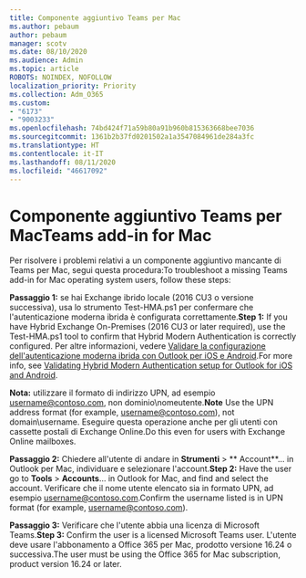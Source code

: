 ```yaml
---
title: Componente aggiuntivo Teams per Mac
ms.author: pebaum
author: pebaum
manager: scotv
ms.date: 08/10/2020
ms.audience: Admin
ms.topic: article
ROBOTS: NOINDEX, NOFOLLOW
localization_priority: Priority
ms.collection: Adm_O365
ms.custom:
- "6173"
- "9003233"
ms.openlocfilehash: 74bd424f71a59b80a91b960b815363668bee7036
ms.sourcegitcommit: 1361b2b37fd0201502a1a3547084961de284a3fc
ms.translationtype: HT
ms.contentlocale: it-IT
ms.lasthandoff: 08/11/2020
ms.locfileid: "46617092"
---
```

# <a name="teams-add-in-for-mac"></a><span data-ttu-id="914df-102">Componente aggiuntivo Teams per Mac</span><span class="sxs-lookup"><span data-stu-id="914df-102">Teams add-in for Mac</span></span>

<span data-ttu-id="914df-103">Per risolvere i problemi relativi a un componente aggiuntivo mancante di Teams per Mac, segui questa procedura:</span><span class="sxs-lookup"><span data-stu-id="914df-103">To troubleshoot a missing Teams add-in for Mac operating system users, follow these steps:</span></span>

<span data-ttu-id="914df-104">**Passaggio 1:** se hai Exchange ibrido locale (2016 CU3 o versione successiva), usa lo strumento Test-HMA.ps1 per confermare che l'autenticazione moderna ibrida è configurata correttamente.</span><span class="sxs-lookup"><span data-stu-id="914df-104">**Step 1:** If you have Hybrid Exchange On-Premises (2016 CU3 or later required), use the Test-HMA.ps1 tool to confirm that Hybrid Modern Authentication is correctly configured.</span></span> <span data-ttu-id="914df-105">Per altre informazioni, vedere [Validare la configurazione dell'autenticazione moderna ibrida con Outlook per iOS e Android](https://aka.ms/AA980zq).</span><span class="sxs-lookup"><span data-stu-id="914df-105">For more info, see [Validating Hybrid Modern Authentication setup for Outlook for iOS and Android](https://aka.ms/AA980zq).</span></span>  

<span data-ttu-id="914df-106">**Nota:** utilizzare il formato di indirizzo UPN, ad esempio [username@contoso.com](mailto:username@contoso.com), non dominio\nomeutente.</span><span class="sxs-lookup"><span data-stu-id="914df-106">**Note** Use the UPN address format (for example, [username@contoso.com](mailto:username@contoso.com)), not domain\username.</span></span> <span data-ttu-id="914df-107">Eseguire questa operazione anche per gli utenti con cassette postali di Exchange Online.</span><span class="sxs-lookup"><span data-stu-id="914df-107">Do this even for users with Exchange Online mailboxes.</span></span>

<span data-ttu-id="914df-108">**Passaggio 2:** Chiedere all'utente di andare in **Strumenti** > \*\* Account\*\*... in Outlook per Mac, individuare e selezionare l'account.</span><span class="sxs-lookup"><span data-stu-id="914df-108">**Step 2:** Have the user go to **Tools** > **Accounts**... in Outlook for Mac, and find and select the account.</span></span> <span data-ttu-id="914df-109">Verificare che il nome utente elencato sia in formato UPN, ad esempio [username@contoso.com](mailto:username@contoso.com).</span><span class="sxs-lookup"><span data-stu-id="914df-109">Confirm the username listed is in UPN format (for example, [username@contoso.com](mailto:username@contoso.com)).</span></span>

<span data-ttu-id="914df-110">**Passaggio 3:** Verificare che l'utente abbia una licenza di Microsoft Teams.</span><span class="sxs-lookup"><span data-stu-id="914df-110">**Step 3:** Confirm the user is a licensed Microsoft Teams user.</span></span> <span data-ttu-id="914df-111">L'utente deve usare l'abbonamento a Office 365 per Mac, prodotto versione 16.24 o successiva.</span><span class="sxs-lookup"><span data-stu-id="914df-111">The user must be using the Office 365 for Mac subscription, product version 16.24 or later.</span></span>